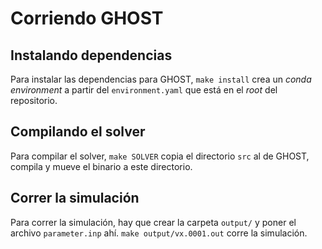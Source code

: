 # Corriendo GHOST

## Instalando dependencias

Para instalar las dependencias para GHOST,
`make install`
crea un *conda environment* a partir del `environment.yaml`
que está en el *root* del repositorio.

## Compilando el solver

Para compilar el solver,
`make SOLVER`
copia el directorio `src` al de GHOST,
compila y mueve el binario a este directorio.

## Correr la simulación

Para correr la simulación,
hay que crear la carpeta `output/`
y poner el archivo `parameter.inp` ahí.
`make output/vx.0001.out` corre la simulación.
